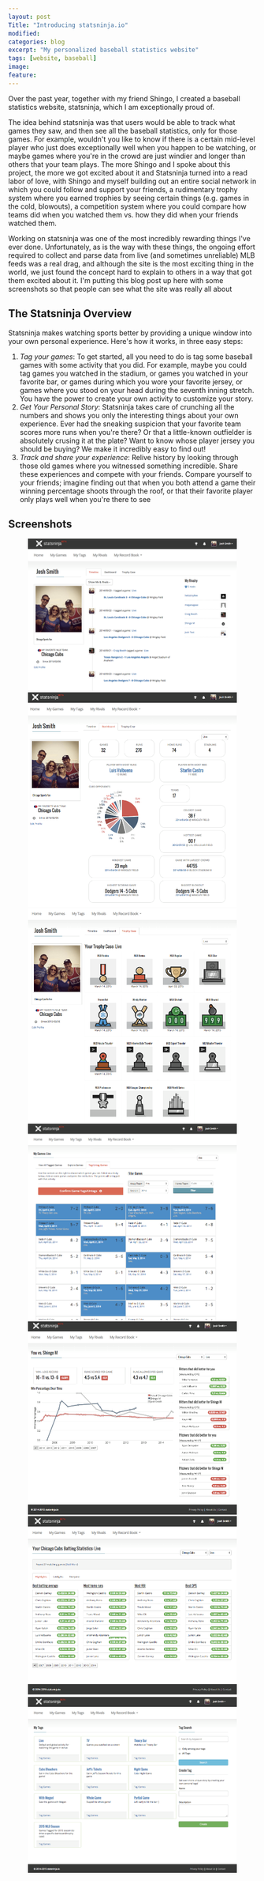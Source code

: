 ```yaml
---
layout: post
Title: "Introducing statsninja.io"
modified:
categories: blog
excerpt: "My personalized baseball statistics website"
tags: [website, baseball]
image:
feature:
---
```


Over the past year, together with my friend Shingo, I created a baseball statistics website, statsninja, which I am exceptionally proud of.

The idea behind statsninja was that users would be able to track what games they saw, and then see all the baseball statistics, only for those games.  For example, wouldn't you like to know if there is a certain mid-level player who just does exceptionally well when you happen to be watching, or maybe games where you're in the crowd are just windier and longer than others that your team plays.  The more Shingo and I spoke about this project, the more we got excited about it and  Statsninja turned into a read labor of love, with Shingo and myself building out an entire social network in which you could follow and support your friends, a rudimentary trophy system where you earned trophies by seeing certain things (e.g. games in the cold, blowouts), a competition system where you could compare how teams did when you watched them vs. how they did when your friends watched them.

Working on statsninja was one of the most incredibly rewarding things I've ever done.  Unfortunately, as is the way with these things, the ongoing effort required to collect and parse data from live (and sometimes unreliable) MLB feeds was a real drag, and although the site is the most exciting thing in the world, we just found the concept hard to explain to others in a way that got them excited about it.  I'm putting this blog post up here with some screenshots so that people can see what the site was really all about

## The Statsninja Overview

Statsninja makes watching sports better by providing a unique window into your own personal experience. Here's how it works, in three easy steps:

   1. *Tag your games*: To get started, all you need to do is tag some baseball games with some activity that you did.  For example, maybe you could tag games you watched in the stadium, or games you watched in your favorite bar, or games during which you wore your favorite jersey, or games where you stood on your head during the seventh inning stretch. You have the power to create your own activity to customize your story.
   2. *Get Your Personal Story*: Statsninja takes care of crunching all the numbers and shows you only the interesting things about your own experience.  Ever had the sneaking suspicion that your favorite team scores more runs when you're there? Or that a little-known outfielder is absolutely crusing it at the plate? Want to know whose player jersey you should be buying? We make it incredibly easy to find out!
   3. *Track and share your experience*: Relive history by looking through those old games where you witnessed something incredible. Share these experiences and compete with your friends.  Compare yourself to your friends; imagine finding out that when you both attend a game their winning percentage shoots through the roof, or that their favorite player only plays well when you're there to see

## Screenshots

<figure class="third">
  <a href="/images/blog/statsninja/sn1.png"><img src="/images/blog/statsninja/sn1.png" alt="image"></a>
  <a href="/images/blog/statsninja/sn2.png"><img src="/images/blog/statsninja/sn2.png" alt="image"></a>
  <a href="/images/blog/statsninja/sn3.png"><img src="/images/blog/statsninja/sn3.png" alt="image"></a>
  <a href="/images/blog/statsninja/sn4.png"><img src="/images/blog/statsninja/sn4.png" alt="image"></a>
  <a href="/images/blog/statsninja/sn5.png"><img src="/images/blog/statsninja/sn5.png" alt="image"></a>
  <a href="/images/blog/statsninja/sn6.png"><img src="/images/blog/statsninja/sn6.png" alt="image"></a>
  <a href="/images/blog/statsninja/sn7.png"><img src="/images/blog/statsninja/sn7.png" alt="image"></a>
</figure>
